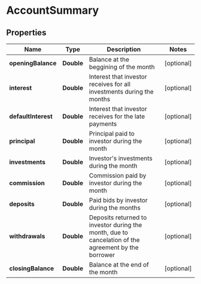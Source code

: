 

# AccountSummary


## Properties

| Name | Type | Description | Notes |
|------------ | ------------- | ------------- | -------------|
|**openingBalance** | **Double** | Balance at the beggining of the month |  [optional] |
|**interest** | **Double** | Interest that investor receives for all investments during the months |  [optional] |
|**defaultInterest** | **Double** | Interest that investor receives for the late payments |  [optional] |
|**principal** | **Double** | Principal paid to investor during the month |  [optional] |
|**investments** | **Double** | Investor&#39;s investments during the month |  [optional] |
|**commission** | **Double** | Commission paid by investor during the month |  [optional] |
|**deposits** | **Double** | Paid bids by investor during the months |  [optional] |
|**withdrawals** | **Double** | Deposits returned to investor during the month, due to cancelation of the agreement by the borrower |  [optional] |
|**closingBalance** | **Double** | Balance at the end of the month |  [optional] |




